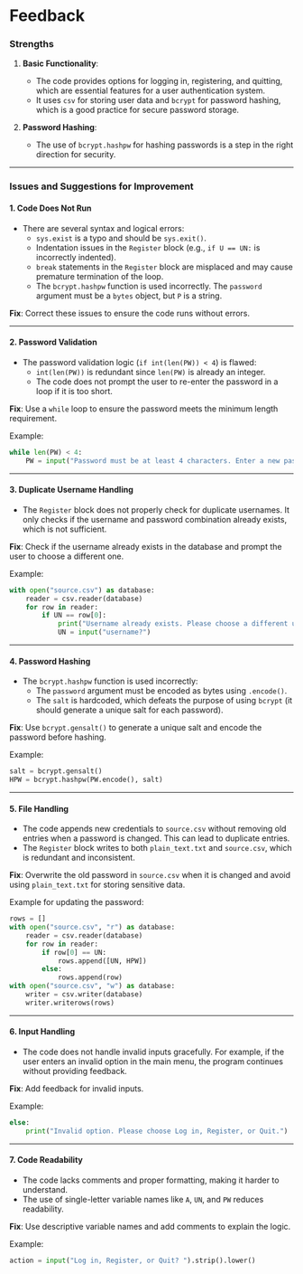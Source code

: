 # Feedback

### **Strengths**
1. **Basic Functionality**:
   - The code provides options for logging in, registering, and quitting, which are essential features for a user authentication system.
   - It uses `csv` for storing user data and `bcrypt` for password hashing, which is a good practice for secure password storage.

2. **Password Hashing**:
   - The use of `bcrypt.hashpw` for hashing passwords is a step in the right direction for security.

---

### **Issues and Suggestions for Improvement**

#### 1. **Code Does Not Run**
   - There are several syntax and logical errors:
     - `sys.exist` is a typo and should be `sys.exit()`.
     - Indentation issues in the `Register` block (e.g., `if U == UN:` is incorrectly indented).
     - `break` statements in the `Register` block are misplaced and may cause premature termination of the loop.
     - The `bcrypt.hashpw` function is used incorrectly. The `password` argument must be a `bytes` object, but `P` is a string.

   **Fix**: Correct these issues to ensure the code runs without errors.

---

#### 2. **Password Validation**
   - The password validation logic (`if int(len(PW)) < 4`) is flawed:
     - `int(len(PW))` is redundant since `len(PW)` is already an integer.
     - The code does not prompt the user to re-enter the password in a loop if it is too short.

   **Fix**: Use a `while` loop to ensure the password meets the minimum length requirement.

   Example:
   ```python
   while len(PW) < 4:
       PW = input("Password must be at least 4 characters. Enter a new password: ")
   ```

---

#### 3. **Duplicate Username Handling**
   - The `Register` block does not properly check for duplicate usernames. It only checks if the username and password combination already exists, which is not sufficient.

   **Fix**: Check if the username already exists in the database and prompt the user to choose a different one.

   Example:
   ```python
   with open("source.csv") as database:
       reader = csv.reader(database)
       for row in reader:
           if UN == row[0]:
               print("Username already exists. Please choose a different username.")
               UN = input("username?")
   ```

---

#### 4. **Password Hashing**
   - The `bcrypt.hashpw` function is used incorrectly:
     - The `password` argument must be encoded as bytes using `.encode()`.
     - The `salt` is hardcoded, which defeats the purpose of using `bcrypt` (it should generate a unique salt for each password).

   **Fix**: Use `bcrypt.gensalt()` to generate a unique salt and encode the password before hashing.

   Example:
   ```python
   salt = bcrypt.gensalt()
   HPW = bcrypt.hashpw(PW.encode(), salt)
   ```

---

#### 5. **File Handling**
   - The code appends new credentials to `source.csv` without removing old entries when a password is changed. This can lead to duplicate entries.
   - The `Register` block writes to both `plain_text.txt` and `source.csv`, which is redundant and inconsistent.

   **Fix**: Overwrite the old password in `source.csv` when it is changed and avoid using `plain_text.txt` for storing sensitive data.

   Example for updating the password:
   ```python
   rows = []
   with open("source.csv", "r") as database:
       reader = csv.reader(database)
       for row in reader:
           if row[0] == UN:
               rows.append([UN, HPW])
           else:
               rows.append(row)
   with open("source.csv", "w") as database:
       writer = csv.writer(database)
       writer.writerows(rows)
   ```

---

#### 6. **Input Handling**
   - The code does not handle invalid inputs gracefully. For example, if the user enters an invalid option in the main menu, the program continues without providing feedback.

   **Fix**: Add feedback for invalid inputs.

   Example:
   ```python
   else:
       print("Invalid option. Please choose Log in, Register, or Quit.")
   ```

---

#### 7. **Code Readability**
   - The code lacks comments and proper formatting, making it harder to understand.
   - The use of single-letter variable names like `A`, `UN`, and `PW` reduces readability.

   **Fix**: Use descriptive variable names and add comments to explain the logic.

   Example:
   ```python
   action = input("Log in, Register, or Quit? ").strip().lower()
   ```